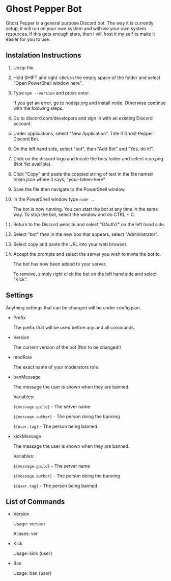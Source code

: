 # Ghost Pepper Bot
Ghost Pepper is a general purpose Discord bot. The way it is currently setup, it will run on your own system and will use your own system resources. If this gets enough stars, then I will host it my self to make it easier for you to use.

## Instalation Instructions
1. Unzip file.
1. Hold SHIFT and right-click in the empty space of the folder and select "Open PowerShell window here".
1. Type `npm --version` and press enter.

    If you get an error, go to nodejs.org and install node. Otherwise continue with the folowing steps.

1. Go to discord.com/developers and sign in with an existing Discord account.
1. Under applications, select "New Application". Title it Ghost Pepper Discord Bot.
1. On the left hand side, select "bot", then "Add Bot" and "Yes, do it!".
1. Click on the discord logo and locate the bots folder and select _icon.png_ (Not Yet availible).
1. Click "Copy" and paste the coppied string of text in the file named token.json where it says, "your-token-here".
1. Save the file then navigate to the PowerShell window.
1. In the PowerShell window type `node .`.

    The bot is now running. You can start the bot at any time in the same way. To stop the bot, select the window and do CTRL + C.

1. Return to the Discord website and select "OAuth2" on the left hand side.
1. Select "bot" then in the new box that appears, select "Administrator".
1. Select copy and paste the URL into your web browser.
1. Accept the prompts and select the server you wish to invite the bot to.

    The bot has now been added to your server. 

    To remove, simply right click the bot on the left hand side and select "Kick".


## Settings
Anything settings that can be changed will be under config.json.

- Prefix

    The prefix that will be used before any and all commands.
- Version
    
    The current version of the bot (Not to be changed!)
- modRole

    The exact name of your moderators role.

- banMessage

    The message the user is shown when they are banned.

    Variables:
    
    `${message.guild}` - The server name

    `${message.author}` - The person doing the banning

    `${user.tag}` - The person being banned

- kickMessage

    The message the user is shown when they are banned.
    
    Variables:
    
    `${message.guild}` - The server name

    `${message.author}` - The person doing the banning

    `${user.tag}` - The person being banned
    

## List of Commands
- Version

    Usage: version

    Aliases: ver

- Kick

    Usage: kick {user}

- Ban

    Usage: ban {user}